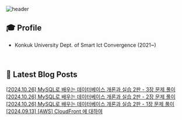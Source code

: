 
![header](https://capsule-render.vercel.app/api?type=waving&color=auto&height=220&section=header&text=Minu%20Kim&fontSize=60&animation=fadeIn&fontAlignY=38&descAlignY=51&descAlign=62)

## 🎓 Profile
- Konkuk University Dept. of Smart Ict Convergence (2021~)

<br>

## 📕 Latest Blog Posts     

<a href ="https://kminu.tistory.com/210"> [2024.10.26] MySQL로 배우는 데이터베이스 개론과 실습 2판 - 3장 문제 풀이 </a> <br><a href ="https://kminu.tistory.com/209"> [2024.10.26] MySQL로 배우는 데이터베이스 개론과 실습 2판 - 2장 문제 풀이 </a> <br><a href ="https://kminu.tistory.com/208"> [2024.10.26] MySQL로 배우는 데이터베이스 개론과 실습 2판 - 1장 문제 풀이 </a> <br><a href ="https://kminu.tistory.com/207"> [2024.09.13] [AWS] CloudFront 에 대하여 </a> <br>